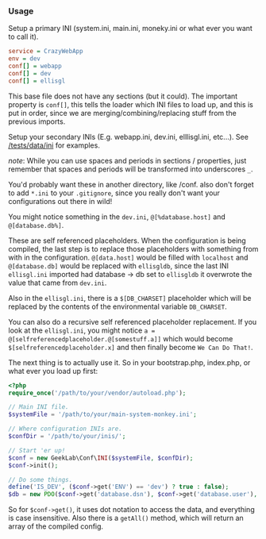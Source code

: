 ### Usage
Setup a primary INI (system.ini, main.ini, moneky.ini or what ever you want to call it).

```ini
service = CrazyWebApp
env = dev
conf[] = webapp
conf[] = dev
conf[] = ellisgl
```

This base file does not have any sections (but it could). The important property is `conf[]`, this tells the loader which INI files to load up, and this is put in order, since we are merging/combining/replacing stuff from the previous imports.

Setup your secondary INIs (E.g. webapp.ini, dev.ini, elllisgl.ini, etc...). See [/tests/data/ini](/tests/data/ini) for examples.

_note_: While you can use spaces and periods in sections / properties, just remember that spaces and periods will be transformed into underscores `_`.

You'd probably want these in another directory, like /conf. also don't forget to add `*.ini` to your `.gitignore`, since you really don't want your configurations out there in wild! 

You might notice something in the `dev.ini`, `@[%database.host]` and `@[database.db%]`.

These are self referenced placeholders. When the configuration is being compiled, the last step is to replace those placeholders with something from with in the configuration. `@[data.host]` would be filled with `localhost` and  `@[database.db]` would be replaced with `ellisgldb`, since the last INI `ellisgl.ini` imported had database -> db set to `ellisgldb` it overwrote the value that came from `dev.ini`.

Also in the `ellisgl.ini`, there is a `$[DB_CHARSET]` placeholder which will be replaced by the contents of the environmental variable `DB_CHARSET`.

You can also do a recursive self referenced placeholder replacement. If you look at the `ellisgl.ini`, you might notice `a = @[selfreferencedplaceholder.@[somestuff.a]]` which would become `$[selfreferencedplaceholder.x]` and then finally become `We Can Do That!`. 

The next thing is to actually use it. So in your bootstrap.php, index.php, or what ever you load up first:

```PHP
<?php
require_once('/path/to/your/vendor/autoload.php');

// Main INI file.
$systemFile = '/path/to/your/main-system-monkey.ini';

// Where configuration INIs are.
$confDir = '/path/to/your/inis/';

// Start 'er up!
$conf = new GeekLab\Conf\INI($systemFile, $confDir);
$conf->init();

// Do some things.
define('IS_DEV', ($conf->get('ENV') == 'dev') ? true : false);
$db = new PDO($conf->get('database.dsn'), $conf->get('database.user'), $conf->get('database.pass'));
```

So for `$conf->get()`, it uses dot notation to access the data, and everything is case insensitive. Also there is a `getAll()` method, which will return an array of the compiled config.
